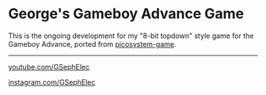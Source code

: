 # George\'s Gameboy Advance Game

This is the ongoing development for my "8-bit topdown" style game for the Gameboy Advance, ported from [picosystem-game](https://github.com/george-sephton/picosystem-game).

------------

[youtube.com/GSephElec](youtube.com/GSephElec)

[instagram.com/GSephElec](instagram.com/GSephElec)